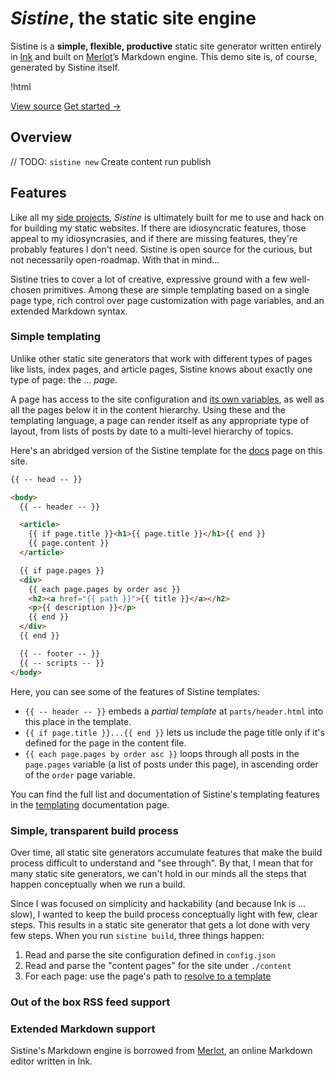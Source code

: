---
---

# _Sistine_, the static site engine

Sistine is a **simple, flexible, productive** static site generator written entirely in [Ink](https://dotink.co/) and built on [Merlot](https://github.com/thesephist/merlot)’s Markdown engine. This demo site is, of course, generated by Sistine itself.

!html <p class="button-group">
<a class="button filled" href="https://github.com/thesephist/sistine" target="_blank">View source</a>
<a class="button" href="/start/">Get started &rarr;</a>
</p>

## Overview

// TODO:
    `sistine new`
    Create content
    run
    publish

## Features

Like all my [side projects](https://thesephist.com/projects/), _Sistine_ is ultimately built for me to use and hack on for building my static websites. If there are idiosyncratic features, those appeal to my idiosyncrasies, and if there are missing features, they're probably features I don't need. Sistine is open source for the curious, but not necessarily open-roadmap. With that in mind...

Sistine tries to cover a lot of creative, expressive ground with a few well-chosen primitives. Among these are simple templating based on a single page type, rich control over page customization with page variables, and an extended Markdown syntax.

### Simple templating

Unlike other static site generators that work with different types of pages like lists, index pages, and article pages, Sistine knows about exactly one type of page: the ... _page_.

A page has access to the site configuration and [its own variables](/docs/tpl/), as well as all the pages below it in the content hierarchy. Using these and the templating language, a page can render itself as any appropriate type of layout, from lists of posts by date to a multi-level hierarchy of topics.

Here's an abridged version of the Sistine template for the [docs](/docs/) page on this site.

```html
{{ -- head -- }}

<body>
  {{ -- header -- }}

  <article>
    {{ if page.title }}<h1>{{ page.title }}</h1>{{ end }}
    {{ page.content }}
  </article>

  {{ if page.pages }}
  <div>
    {{ each page.pages by order asc }}
    <h2><a href="{{ path }}">{{ title }}</a></h2>
    <p>{{ description }}</p>
    {{ end }}
  </div>
  {{ end }}

  {{ -- footer -- }}
  {{ -- scripts -- }}
</body>
```

Here, you can see some of the features of Sistine templates:

- `{{ -- header -- }}` embeds a _partial template_ at `parts/header.html` into this place in the template.
- `{{ if page.title }}...{{ end }}` lets us include the page title only if it's defined for the page in the content file.
- `{{ each page.pages by order asc }}` loops through all posts in the `page.pages` variable (a list of posts under this page), in ascending order of the `order` page variable.

You can find the full list and documentation of Sistine's templating features in the [templating](/docs/tpl/) documentation page.

### Simple, transparent build process

Over time, all static site generators accumulate features that make the build process difficult to understand and "see through". By that, I mean that for many static site generators, we can't hold in our minds all the steps that happen conceptually when we run a build.

Since I was focused on simplicity and hackability (and because Ink is ... slow), I wanted to keep the build process conceptually light with few, clear steps. This results in a static site generator that gets a lot done with very few steps. When you run `sistine build`, three things happen:

1. Read and parse the site configuration defined in `config.json`
2. Read and parse the "content pages" for the site under `./content`
3. For each page: use the page's path to [resolve to a template](/docs/tpl/)

### Out of the box RSS feed support

### Extended Markdown support

Sistine's Markdown engine is borrowed from [Merlot](https://github.com/thesephist/merlot), an online Markdown editor written in Ink.


